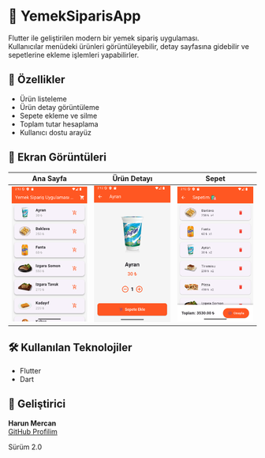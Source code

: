 # 🍔 YemekSiparisApp

Flutter ile geliştirilen modern bir yemek sipariş uygulaması.  
Kullanıcılar menüdeki ürünleri görüntüleyebilir, detay sayfasına gidebilir ve sepetlerine ekleme işlemleri yapabilirler.

## 🚀 Özellikler
- Ürün listeleme  
- Ürün detay görüntüleme  
- Sepete ekleme ve silme  
- Toplam tutar hesaplama  
- Kullanıcı dostu arayüz  

## 📸 Ekran Görüntüleri

| Ana Sayfa | Ürün Detayı | Sepet |
|------------|--------------|--------|
| <img src="assets/ana.png" width="250"> | <img src="assets/detay.png" width="250"> | <img src="assets/sepet.png" width="250"> |

## 🛠️ Kullanılan Teknolojiler
- Flutter  
- Dart  

## 👤 Geliştirici
**Harun Mercan**  
[GitHub Profilim](https://github.com/HarunMercan1)

Sürüm 2.0
